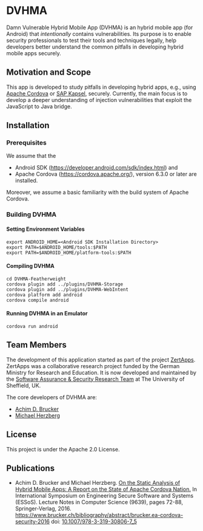 # DVHMA
Damn Vulnerable Hybrid Mobile App (DVHMA) is an hybrid mobile app (for
Android) that *intentionally* contains vulnerabilities. Its purpose is
to enable security professionals to test their tools and techniques
legally, help developers better understand the common pitfalls in
developing hybrid mobile apps securely.

## Motivation and Scope
This app is developed to study pitfalls in developing hybrid apps,
e.g., using [Apache Cordova](https://cordova.apache.org/) or
[SAP Kapsel](https://blogs.sap.com/2013/10/21/an-introduction-to-smp-kapsel/),
securely. Currently, the main focus is to develop a deeper
understanding of injection vulnerabilities that exploit the JavaScript
to Java bridge.

## Installation
### Prerequisites
We assume that the
* Android SDK (https://developer.android.com/sdk/index.html) and 
* Apache Cordova (https://cordova.apache.org/), version 6.3.0 or later
  are installed. 

Moreover, we assume a basic familiarity with the build system of 
Apache Cordova.

### Building DVHMA
#### Setting Environment Variables
    export ANDROID_HOME=<Android SDK Installation Directory>
    export PATH=$ANDROID_HOME/tools:$PATH
    export PATH=$ANDROID_HOME/platform-tools:$PATH

#### Compiling DVHMA
    cd DVHMA-Featherweight
    cordova plugin add ../plugins/DVHMA-Storage
    cordova plugin add ../plugins/DVHMA-WebIntent 
    cordova platform add android
    cordova compile android

#### Running DVHMA in an Emulator
    cordova run android 

## Team Members
The development of this application started as part of the project 
[ZertApps](http://www.zertapps.de). ZertApps was a collaborative 
research project funded by the German Ministry for Research and 
Education. It is now developed and maintained by the [Software 
Assurance & Security Research Team](https://logicalhacking.com) 
at The University of Sheffield, UK. 

The core developers of DVHMA are:
* [Achim D. Brucker](http://www.brucker.ch/)
* [Michael Herzberg](http://www.dcs.shef.ac.uk/cgi-bin/makeperson?M.Herzberg)

## License
This project is under the Apache 2.0 License. 

## Publications
* Achim D. Brucker and Michael Herzberg. [On the Static Analysis of
  Hybrid Mobile Apps: A Report on the State of Apache Cordova
  Nation.](https://www.brucker.ch/bibliography/download/2016/brucker.ea-cordova-security-2016.pdf)
  In International Symposium on Engineering Secure Software
  and Systems (ESSoS). Lecture Notes in Computer Science (9639), pages
  72-88, Springer-Verlag, 2016.
  https://www.brucker.ch/bibliography/abstract/brucker.ea-cordova-security-2016
  doi: [10.1007/978-3-319-30806-7_5](http://dx.doi.org/10.1007/978-3-319-30806-7_5)
